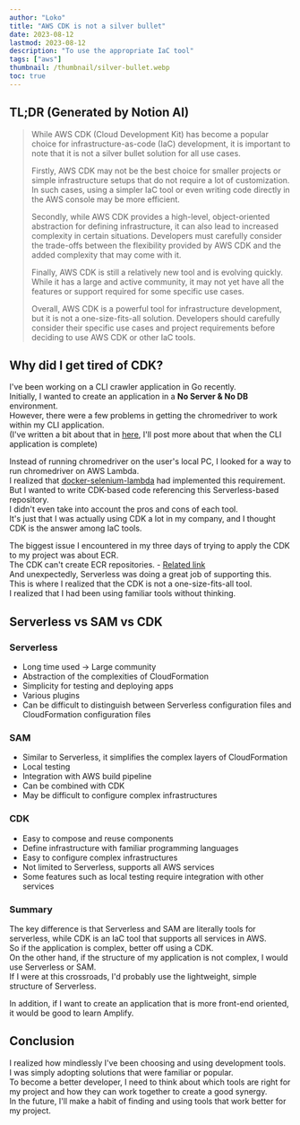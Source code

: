 ```yaml
---
author: "Loko"
title: "AWS CDK is not a silver bullet"
date: 2023-08-12
lastmod: 2023-08-12
description: "To use the appropriate IaC tool"
tags: ["aws"]
thumbnail: /thumbnail/silver-bullet.webp
toc: true
---
```


## TL;DR (Generated by Notion AI)

> While AWS CDK (Cloud Development Kit) has become a popular choice for infrastructure-as-code (IaC) development, it is important to note that it is not a silver bullet solution for all use cases.
>
> Firstly, AWS CDK may not be the best choice for smaller projects or simple infrastructure setups that do not require a lot of customization. In such cases, using a simpler IaC tool or even writing code directly in the AWS console may be more efficient.
>
> Secondly, while AWS CDK provides a high-level, object-oriented abstraction for defining infrastructure, it can also lead to increased complexity in certain situations. Developers must carefully consider the trade-offs between the flexibility provided by AWS CDK and the added complexity that may come with it.
>
> Finally, AWS CDK is still a relatively new tool and is evolving quickly. While it has a large and active community, it may not yet have all the features or support required for some specific use cases.
>
> Overall, AWS CDK is a powerful tool for infrastructure development, but it is not a one-size-fits-all solution. Developers should carefully consider their specific use cases and project requirements before deciding to use AWS CDK or other IaC tools.

## Why did I get tired of CDK?

I've been working on a CLI crawler application in Go recently.  
Initially, I wanted to create an application in a **No Server & No DB** environment.  
However, there were a few problems in getting the chromedriver to work within my CLI application.  
(I've written a bit about that in [here](https://loko1124.tistory.com/193#%ED%--%AC%EB%A-%A-%EB%-F%AC%--%EA%B-%AC%ED%--%--%EC%-D%B-%EB%-D%BC%EB%-A%--%--%EA%B-%--%EC%-D%--%--%EC%--%-D%EA%B-%--%EB%B-%B-%EB%-B%A-%--%EC%--%B-%EB%A-%A-%EC%-B%-C%EC%--%-C:~:text=%EC%9E%91%EB%8F%99%ED%95%B4%EC%A3%BC%EA%B8%B0%EB%A5%BC%20%EB%B0%94%EB%9D%BC%EB%8A%94%20%EB%B0%94%EC%9D%B4%EB%8B%A4.-,%ED%81%AC%EB%A1%A4%EB%9F%AC%20%EA%B5%AC%ED%98%84%EC%9D%B4%EB%9D%BC%EB%8A%94%20%EA%B2%83%EC%9D%80%20%EC%83%9D%EA%B0%81%EB%B3%B4%EB%8B%A4%20%EC%96%B4%EB%A0%A4%EC%9B%8C%EC%84%9C,-%EC%9A%94%EC%A6%98%20%ED%95%84%EC%9E%90%EB%8A%94%20%EC%82%AC%EC%9D%B4%EB%93%9C%EB%A1%9C), I'll post more about that when the CLI application is complete)

Instead of running chromedriver on the user's local PC, I looked for a way to run chromedriver on AWS Lambda.  
I realized that [docker-selenium-lambda](https://github.com/umihico/docker-selenium-lambda) had implemented this requirement.  
But I wanted to write CDK-based code referencing this Serverless-based repository.  
I didn't even take into account the pros and cons of each tool.  
It's just that I was actually using CDK a lot in my company, and I thought CDK is the answer among IaC tools.

The biggest issue I encountered in my three days of trying to apply the CDK to my project was about ECR.  
The CDK can't create ECR repositories. - [Related link](https://stackoverflow.com/questions/67392204/aws-cdk-push-image-to-ecr)  
And unexpectedly, Serverless was doing a great job of supporting this.  
This is where I realized that the CDK is not a one-size-fits-all tool.  
I realized that I had been using familiar tools without thinking.

## Serverless vs SAM vs CDK

### Serverless

- Long time used → Large community
- Abstraction of the complexities of CloudFormation
- Simplicity for testing and deploying apps
- Various plugins
- Can be difficult to distinguish between Serverless configuration files and CloudFormation configuration files

### SAM

- Similar to Serverless, it simplifies the complex layers of CloudFormation
- Local testing
- Integration with AWS build pipeline
- Can be combined with CDK
- May be difficult to configure complex infrastructures

### CDK

- Easy to compose and reuse components
- Define infrastructure with familiar programming languages
- Easy to configure complex infrastructures
- Not limited to Serverless, supports all AWS services
- Some features such as local testing require integration with other services

### Summary

The key difference is that Serverless and SAM are literally tools for serverless, while CDK is an IaC tool that supports all services in AWS.  
So if the application is complex, better off using a CDK.  
On the other hand, if the structure of my application is not complex, I would use Serverless or SAM.  
If I were at this crossroads, I'd probably use the lightweight, simple structure of Serverless.

In addition, if I want to create an application that is more front-end oriented, it would be good to learn Amplify.

## Conclusion

I realized how mindlessly I've been choosing and using development tools.  
I was simply adopting solutions that were familiar or popular.  
To become a better developer, I need to think about which tools are right for my project and how they can work together to create a good synergy.  
In the future, I'll make a habit of finding and using tools that work better for my project.
